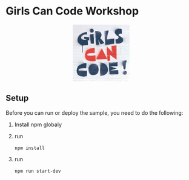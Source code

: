 # Girls Can Code Workshop 



<p align="center">
<img src="https://raw.githubusercontent.com/gaelleiadvize/girls-can-code-workshop/master/public/images/logo-gcc.jpg" width="150">
</p>

## Setup

Before you can run or deploy the sample, you need to do the following:

1.  Install npm globaly

2.  run 

        npm install
3.  run 
        
        npm run start-dev
            
            

